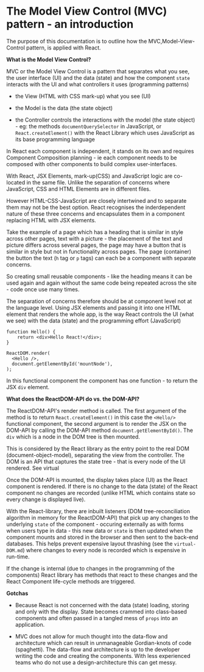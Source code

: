 # The Model View Control (MVC) pattern - an introduction

The purpose of this documentation is to outline how the MVC,Model-View-Control pattern, is applied with React.

**What is the Model View Control?**

MVC or the Model View Control is a pattern that separates what you see, the user interface (UI) and the data (state) and how the component `state` interacts with the UI and what controllers it uses (programming patterns)

- the View (HTML with CSS mark-up) what you see (UI)

- the Model is the data (the state object)

- the Controller controls the interactions with the model (the state object) - eg: the methods `documentQuerySelector` in JavaScript, or `React.createElement()` with the React Library which uses JavaScript as its base programming language

In React each component is independent, it stands on its own and requires Component Composition planning - ie each component needs to be composed with other components to build complex user-interfaces.

With React, JSX Elements, mark-up(CSS) and JavaScript logic are co-located in the same file. Unlike the separation of concerns where JavaScript, CSS and HTML Elements are in different files.

However HTML-CSS-JavaScript are closely intertwined and to separate them may not be the best option. React recognises the inderdependent nature of these three concerns and encapsulates them in a component replacing HTML with JSX elements.

Take the example of a page which has a heading that is similar in style across other pages, text with a picture - the placement of the text and picture differs across several pages, the page may have a button that is similar in style but not in functionality across pages. The page (container) the button the text (`h` tag or `p` tags) can each be a component with separate concerns.

So creating small reusable components - like the heading means it can be used again and again without the same code being repeated across the site - code once use many times.

The separation of concerns therefore should be at component level not at the language level. Using JSX elements and passing it into one HTML element that renders the whole app, is the way React controls the UI (what we see) with the data (state) and the programming effort (JavaScript)

```
function Hello() {
	return <div>Hello React!</div>;
}

ReactDOM.render(
  <Hello />,
  document.getElementById('mountNode'),
);
```

In this functional component the component has one function - to return the JSX `div` element.

**What does the ReactDOM-API do vs. the DOM-API?**

The ReactDOM-API's render method is called. The first argument of the method is to return `React.createElement()` in this case the `<Hello/>` functional component, the second argument is to render the JSX on the DOM-API by calling the DOM-API method `document.getElementById()`. The `div` which is a node in the DOM tree is then mounted.

This is considered by the React library as the entry point to the real DOM (document-object-model), separating the view from the controller. The DOM is an API that captures the state tree - that is every node of the UI rendered. See virtual

Once the DOM-API is mounted, the display takes place (UI) as the React component is rendered. If there is no change to the data (state) of the React component no changes are recorded (unlike HTML which contains state so every change is displayed live).

With the React-library, there are inbuilt listeners (DOM tree-reconciliation algorithm in memory for the ReactDOM-API) that pick up any changes to the underlying `state` of the component - occuring externally as with forms when users type in data - this new data or `state` is then updated when the component mounts and stored in the browser and then sent to the back-end databases. This helps prevent expensive layout thrashing (see the `virtual-DOM.md`) where changes to every node is recorded which is expensive in run-time.

If the change is internal (due to changes in the programming of the components) React library has methods that react to these changes and the React Component life-cycle methods are triggered.

**Gotchas**

- Because React is not concerned with the data (state) loading, storing and only with the display. State becomes crammed into class-based components and often passed in a tangled mess of `props` into an application.

- MVC does not allow for much thought into the data-flow and architecture which can result in unmanageable Gordian-knots of code (spaghetti). The data-flow and architecture is up to the developer writing the code and creating the components. With less experienced teams who do not use a design-architecture this can get messy.
